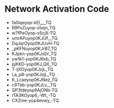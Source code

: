 # Network Activation Code
* fa0iqeyop-kEl___TQ
* R9PxZuyop-s5ejn_TQ
* w7fPeOyop-s5cjX-TQ
* umrAPuyop0KJUf__TQ
* DqJqrOyop0KJUvH-TQ
* _pKFNuyop0KJrB7_TQ
* KJpkn-yop0KJsDr_TQ
* yw1k1-yop0KJ6xb_TQ
* pjKKD-yop0KJ_QX_TQ
* T-ijXOyop0KJxjL_TQ
* La_p8-yop0KJxjL_TQ
* K_Lcaeyop0KJNez_TQ
* c9Tbb-yop0KJLv__TQ
* QP3tdeyop9AjONb-TQ
* rTA3KOyop6_-Wt_-TQ
* CXZme-yop4evwy_-TQ